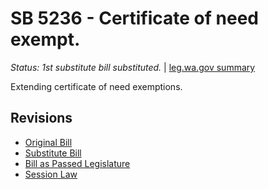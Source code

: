 # SB 5236 - Certificate of need exempt.
*Status: 1st substitute bill substituted.* | [leg.wa.gov summary](https://app.leg.wa.gov/billsummary?BillNumber=5236&Year=2021)

Extending certificate of need exemptions.

## Revisions
* [Original Bill](1/)
* [Substitute Bill](S/)
* [Bill as Passed Legislature](S.PL/)
* [Session Law](S.SL/)
